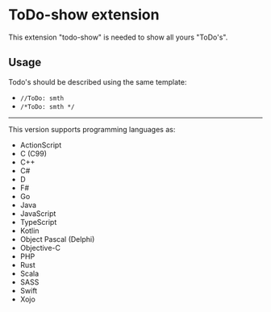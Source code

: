 # ToDo-show extension

This extension "todo-show" is needed to show all yours "ToDo's". 

## Usage

Todo's should be described using the same template:
* `//ToDo: smth`
* `/*ToDo: smth */`

<!-- ## Release Notes

### 1.0.0

Initial release of ... -->

-----------------------------------------------------------------------------------------------------------

This version supports programming languages as:
* ActionScript 
* C (C99) 
* C++ 
* C# 
* D
* F#
* Go
* Java
* JavaScript
* TypeScript
* Kotlin
* Object Pascal (Delphi)
* Objective-C
* PHP
* Rust
* Scala
* SASS
* Swift
* Xojo
